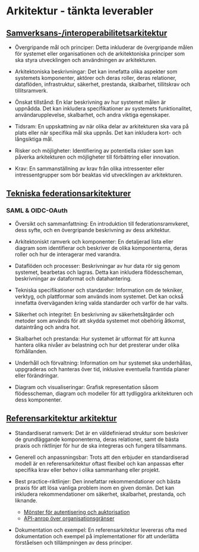 # Arkitektur - tänkta leverabler

## [Samverksans-/interoperabilitetsarkitektur](cooperation-architecture.md)
- Övergripande mål och principer: 
Detta inkluderar de övergripande målen för systemet eller organisationen och de arkitektoniska principer som ska styra utvecklingen och användningen av arkitekturen.

- Arkitektoniska beskrivningar: 
Det kan innefatta olika aspekter som systemets komponenter, aktörer och deras roller, deras relationer, dataflöden, infrastruktur, säkerhet, prestanda, skalbarhet, tillitskrav och tillitsramverk.

- Önskat tillstånd: En klar beskrivning av hur systemet målen är uppnådda. Det kan inkludera specifikationer av systemets funktionalitet, användarupplevelse, skalbarhet, och andra viktiga egenskaper.

- Tidsram: En uppskattning av när olika delar av arkitekturen ska vara på plats eller när specifika mål ska uppnås. Det kan inkludera kort- och långsiktiga mål.

- Risker och möjligheter: Identifiering av potentiella risker som kan påverka arkitekturen och möjligheter till förbättring eller innovation.

- Krav: En sammanställning av krav från olika intressenter eller intressentgrupper som bör beaktas vid utvecklingen av arkitekturen.

## [Tekniska federationsarkitekturer](technical-federation-architecture.md)
### SAML & OIDC-OAuth
- Översikt och sammanfattning: En introduktion till federationsramvkeret, dess syfte, och en övergripande beskrivning av dess arkitektur.

- Arkitektoniskt ramverk och komponenter: En detaljerad lista eller diagram som identifierar och beskriver de olika komponenterna, deras roller och hur de interagerar med varandra. 

- Dataflöden och processer: Beskrivningar av hur data rör sig genom systemet, bearbetas och lagras. Detta kan inkludera flödesscheman, beskrivningar av dataformat och datahantering.

- Tekniska specifikationer och standarder: Information om de tekniker, verktyg, och plattformar som används inom systemet. Det kan också innefatta överväganden kring valda standarder och varför de har valts.

- Säkerhet och integritet: En beskrivning av säkerhetsåtgärder och metoder som används för att skydda systemet mot obehörig åtkomst, dataintrång och andra hot.

- Skalbarhet och prestanda: Hur systemet är utformat för att kunna hantera olika nivåer av belastning och hur det presterar under olika förhållanden.

- Underhåll och förvaltning: Information om hur systemet ska underhållas, uppgraderas och hanteras över tid, inklusive eventuella framtida planer eller förändringar.

- Diagram och visualiseringar: Grafisk representation såsom flödesscheman, diagram och modeller för att tydliggöra arkitekturen och dess komponenter.

## [Referensarkitektur arkitektur](reference-architecture.md)

- Standardiserat ramverk: Det är en väldefinierad struktur som beskriver de grundläggande komponenterna, deras relationer, samt de bästa praxis och riktlinjer för hur de ska integreras och fungera tillsammans.

- Generell och anpassningsbar: 
Trots att den erbjuder en standardiserad modell är en referensarkitektur oftast flexibel och kan anpassas efter specifika krav eller behov i olika sammanhang eller projekt.

- Best practice-riktlinjer: 
Den innefattar rekommendationer och bästa praxis för att lösa vanliga problem inom en given domän. Det kan inkludera rekommendationer om säkerhet, skalbarhet, prestanda, och liknande.

  - [Mönster för autentisering och auktorisation](patterns/authn-authz-patterns.md)
  - [API-anrop över organisationsgränser](patterns/inter-domain-calls.md)

- Dokumentation och exempel: 
En referensarkitektur levereras ofta med dokumentation och exempel på implementationer för att underlätta förståelsen och tillämpningen av dess principer.
